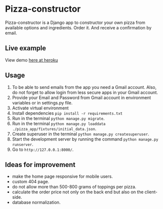 # Pizza-constructor

Pizza-constructor is a Django app to constructor your own pizza from available options and ingredients. Order it. And
receive a confirmation by email.

## Live example

View demo [here at heroku](https://pizza-constructor.herokuapp.com/)

## Usage

1. To be able to send emails from the app you need a Gmail account. Also, do not forget to allow login from less secure
   apps in your Gmail account.
2. Provide your Email and Password from Gmail account in environment variables or in settings.py file.
3. Activate virtual environment
4. Install dependencies `pip install -r requirements.txt`
5. Run in the terminal `python manage.py migrate`.
6. Run in the terminal `python manage.py loaddata ./pizza_app/fixtures/initial_data.json`.
7. Create superuser in the terminal `python manage.py createsuperuser`.
8. Start the development server by running the command `python manage.py runserver`.
9. Go to `http://127.0.0.1:8000/`.

## Ideas for improvement

- make the home page responsive for mobile users.
- custom 404 page.
- do not allow more than 500-800 grams of toppings per pizza.
- calculate the order price not only on the back end but also on the client-side.
- database normalization.

